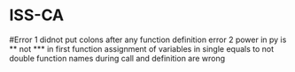 # ISS-CA
#Error 1 didnot put colons after any function definition 
error 2 power in py is ** not ***
in first function assignment of variables in single equals to not double
function names during call and definition are wrong

